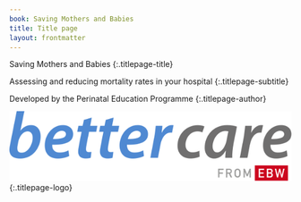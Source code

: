 ```yaml
---
book: Saving Mothers and Babies
title: Title page
layout: frontmatter
---
```


Saving Mothers and Babies
{:.titlepage-title}

Assessing and reducing mortality rates in your hospital
{:.titlepage-subtitle}

Developed by the Perinatal Education Programme
{:.titlepage-author}

![Bettercare logo][logo]{:.titlepage-logo}

[logo]: images/bettercare-logo.svg "Bettercare logo"
